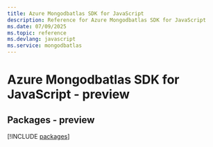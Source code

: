```yaml
---
title: Azure Mongodbatlas SDK for JavaScript
description: Reference for Azure Mongodbatlas SDK for JavaScript
ms.date: 07/09/2025
ms.topic: reference
ms.devlang: javascript
ms.service: mongodbatlas
---
```

# Azure Mongodbatlas SDK for JavaScript - preview
## Packages - preview
[!INCLUDE [packages](mongodbatlas-index.md)]